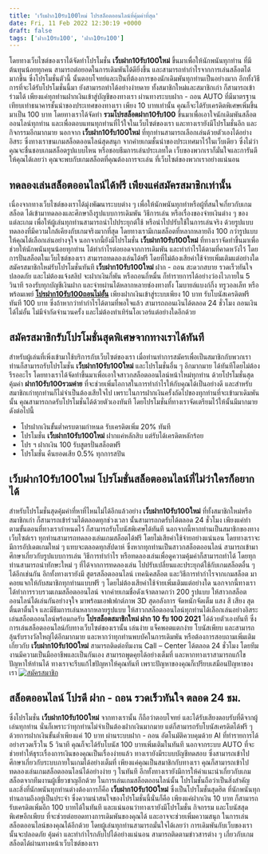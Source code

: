 ```yaml
---
title: 'เว็บฝาก10รับ100ใหม่ โปรสล็อตออนไลน์ที่คุ้มค่าที่สุด'
date: Fri, 11 Feb 2022 12:30:19 +0000
draft: false
tags: ['ฝาก10รับ100', 'ฝาก10รับ100']
---
```


โดยทางเว็บไซต์ของเราได้จัดทำโปรโมชั่น **เว็บฝาก10รับ100ใหม่** ขึ้นมาเพื่อให้นักพนันทุกท่าน ที่มีต้นทุนน้อยทุกคน สามารถต่อยอดในการเดิมพันได้ดียิ่งขึ้น และสามารถทำกำไรจากการเล่นสล็อตได้มากขึ้น ซึ่งโปรโมชั่นตัวนี้ นั้นตอบโจทย์และเป็นที่ต้องการของนักเดิมพันทุกท่านเป็นอย่างมาก อีกทั้งวิธีการที่จะได้รับโปรโมชั่นนี้มา ยังสามารถทำได้อย่างง่ายดาย ทั้งสมาชิกใหม่และสมาชิกเก่า ก็สามารถเข้าร่วมได้ เพียงแค่ทุกท่านฝากเงินเข้าสู่บัญชีของทางเรา ผ่านทางระบบฝาก - ถอน AUTO ที่มีมาตรฐานเทียบเท่าธนาคารชั้นนำของประเทศของทางเรา เพียง 10 บาทเท่านั้น คุณก็จะได้รับเครดิตพิเศษเพิ่มขึ้นมาเป็น 100 บาท โดยทางเราได้จัดทำ **รวมโปรสล็อตฝาก10รับ100** ขึ้นมาเพื่อเอาใจนักเดิมพันสล็อตออนไลน์ทุกท่าน และเพื่อตอบแทนทุกท่านที่ไว้ใจในเว็บไซต์ของเรา และทางเรายังมีโปรโมชั่นอีก และกิจกรรมอีกมากมาย นอกจาก **เว็บฝาก10รับ100ใหม่** ที่ทุกท่านสามารถเลือกเล่นด้วยตัวเองได้อย่างอิสระ ซึ่งทางเราขนเกมสล็อตออนไลน์สุดสนุก จากค่ายเกมชั้นนำของประเทศมาไว้ในเว็บเดียว ซึ่งไม่ว่าคุณจะชื่นชอบเกมสล็อตรูปแบบไหน หรือชอบธีมการเล่นประเภทใด เว็บของพวกเราก็มั่นใจและการันตีให้คุณได้เลยว่า คุณจะพบกับเกมสล็อตที่คุณต้องการจะเล่น ที่เว็บไซต์ของพวกเราอย่างแน่นอน

**ทดลองเล่นสล็อตออนไลน์ได้ฟรี เพียงแค่สมัครสมาชิกเท่านั้น**
-----------------------------------------------------------

เนื่องจากทางเว็บไซต์ของเราได้มุ่งพัฒนาระบบต่าง ๆ เพื่อให้นักพนันทุกท่าหรือผู้ที่สนใจเกี่ยวกับเกมสล็อต ได้เข้ามาทดลองและศึกษาถึงรูปแบบการเดิมพัน วิธีการเล่น หรือเรื่องของจ่ายเงินต่าง ๆ ของแต่ละเกม เพื่อให้ผู้เล่นทุกท่านสามารถนำไปประยุกต์ใช้ หรือนำไปปรับใช้ในการเล่นจริง ด้วยรูปแบบทดลองที่มีความใกล้เคียงกับเกมจริงมากที่สุด โดยทางเรามีเกมสล็อตที่หลากหลายถึง 100 กว่ารูปแบบ ให้คุณได้เลือกเล่นอย่างจุใจ นอกจากนี้ยังมีโปรโมชั่น **เว็บฝาก10รับ100ใหม่** ที่ทางเราจัดทำขึ้นมาเพื่อช่วยให้นักพนันทุนน้อยทุกท่าน ได้ทำกำไรต่อยอดจากการเดิมพัน และทำกำไรได้ตามที่คาดหวังไว้ โดยการปั่นสล็อตในเว็บไซต์ของเรา สามารถทดลองเล่นได้ฟรี โดยที่ไม่ต้องเสียค่าใช้จ่ายเพิ่มเติมแต่อย่างใด สมัครสมาชิกใหม่รับโปรโมชั่นทันที **เว็บฝาก10รับ100ใหม่** ฝาก - ถอน สะดวกสบาย รวดเร็วทันใจ ปลอดภัย และไม่ต้องแจ้งสลิป จะฝากเงินกี่พัน หรือถอนกี่หมื่น ก็ทำรายการได้อย่างว่องไวภายใน 5 วินาที รองรับทุกบัญชีเงินฝาก และจ่ายผ่านได้หลากหลายช่องทางทั้ง โมบายล์แบงก์กิ้ง ทรูวอลเล็ท หรือพร้อมเพย์ [**โปรฝาก10รับ100ถอนไม่อั้น**](/%e0%b9%82%e0%b8%9b%e0%b8%a3%e0%b8%9d%e0%b8%b2%e0%b8%8110%e0%b8%a3%e0%b8%b1%e0%b8%9a100%e0%b8%96%e0%b8%ad%e0%b8%99%e0%b9%84%e0%b8%a1%e0%b9%88%e0%b8%ad%e0%b8%b1%e0%b9%89%e0%b8%99/) เพียงฝากเงินเข้าสู่ระบบเพียง 10 บาท รับโบนัสเครดิตฟรีทันที 100 บาท ซึ่งถ้าหากว่าทำกำไรได้ตามที่พอใจแล้ว สามารถถอนเงินได้ตลอด 24 ชั่วโมง ถอนเงินได้ไม่อั้น ไม่มีจำกัดจำนวนครั้ง และไม่ต้องทำเทิร์นโอเวอร์แต่อย่างใดอีกด้วย

**สมัครสมาชิกรับโปรโมชั่นสุดพิเศษจากทางเราได้ทันที**
----------------------------------------------------

สำหรับผู้เล่นที่เพิ่งเข้ามาใช้บริการกับเว็บไซต์ของเรา เมื่อท่านทำการสมัครเพื่อเป็นสมาชิกกับพวกเรา ท่านก็สามารถรับโปรโมชั่น **เว็บฝาก10รับ100ใหม่** และโปรโมชั่นอื่น ๆ อีกมากมาย ได้ทันทีโดยไม่ต้องรีรออะไร โดยทางเราได้จัดทำขึ้นมาเพื่อเอาใจสาวกสล็อตออนไลน์หน้าใหม่ทุกท่าน ด้วยโปรโมชั่นสุดคุ้มค่า **ฝาก10รับ100รวมค่าย** ที่จะช่วยเพิ่มโอกาสในการทำกำไรให้กับคุณได้เป็นอย่างดี และสำหรับสมาชิกเก่าทุกท่านก็ไม่จำเป็นต้องเสียใจไป เพราะในการฝากเงินครั้งถัดไปของทุกท่านที่จะเข้ามาเดิมพันนั้น คุณสามารถกดรับโปรโมชั่นได้ด้วยตัวเองทันที โดยโปรโมชั่นที่ทางเราจัดเตรียมไว้ให้นั้นมีมากมาย ดังต่อไปนี้

*   โปรฝากเงินขั้นต่ำครบตามกำหนด รับเครดิตเพิ่ม 20% ทันที
*   โปรโมชั่น **เว็บฝาก10รับ100ใหม่** ฝากแค่หลักสิบ แต่รับได้เครดิตหลักร้อย
*   โปร ฯ ฝากเงิน 100 รับสูตรปั่นสล็อตฟรี
*   โปรโมชั่น คืนยอดเสีย 0.5% ทุกการสปิน

**เว็บฝาก****10****รับ****100****ใหม่ โปรโมชั่นสล็อตออนไลน์ที่ไม่ว่าใครก็อยากได้**
----------------------------------------------------------------------------------

สำหรับโปรโมชั่นสุดคุ้มค่าที่หาที่ไหนไม่ได้อีกแล้วอย่าง **เว็บฝาก10รับ100ใหม่** ที่ทั้งสมาชิกใหม่หรือสมาชิกเก่า ก็สามารถเข้าร่วมได้ตลอดทุกช่วงเวลา นั้นสามารถกดรับได้ตลอด 24 ชั่วโมง เพียงแค่ทำตามขั้นตอนที่ทางเรากำหนดไว้ ก็สามารถรับโบนัสพิเศษได้ทันที นอกจากนี้หากท่านเป็นสมาชิกของทางเว็บไซต์เรา ทุกท่านสามารถทดลองเล่นเกมสล็อตได้ฟรี โดยไม่เสียค่าใช้จ่ายอย่างแน่นอน โดยทางเราจะมีการอัปเดตเกมใหม่ ๆ แทบจะตลอดทุกสัปดาห์ ซึ่งหากทุกท่านเป็นสาวกสล็อตออนไลน์ สามารถเข้ามาศึกษาเกี่ยวกับรูปแบบการเล่น วิธีการทำกำไร หรือทดลองเล่นเพื่อดูความคุ้มค่าก็สามารถทำได้ โดยทุกท่านสามารถนำทักษะใหม่ ๆ ที่ได้จากการทดลองเล่น ไปปรับเปลี่ยนและประยุกต์ใช้กับเกมสล็อตอื่น ๆ ได้อีกเช่นกัน อีกทั้งทางเรายังมี สูตรสล็อตออนไลน์ เทคนิคสล็อต และวิธีการทำกำไรจากเกมสล็อต มาคอยแจกให้กับสมาชิกทุกท่านแบบฟรี ๆ โดยไม่ต้องเสียค่าใช้จ่ายเพิ่มเติมแต่อย่างใด นอกจากนี้ทางเราได้ทำการรวบรวมเกมสล็อตออนไลน์ จากค่ายเกมชื่อดังเจ้าตลาดกว่า 200 รูปแบบ ให้สาวกสล็อตออนไลน์ได้เล่นกันอย่างจุใจ มาพร้อมเอฟเฟกต์ภาพ 3D สุดอลังการ จัดหนักจัดเต็ม แสง สี เสียง สุดตื่นตาตื่นใจ และมีธีมการเล่นหลากหลายรูปแบบ ให้สาวกสล็อตออนไลน์ทุกท่านได้เลือกเล่นอย่างอิสระ เล่นสล็อตออนไลน์พร้อมกดรับ **โปรสล็อตสมาชิกใหม่ ฝาก 10 รับ 100 2021** ได้ด้วยตัวเองทันที ซึ่งการเล่นสล็อตออนไลน์กับทางเว็บไซต์ของเรานั้น เล่นง่าย แจ็คพอตแตกง่าย โบนัสเพียบ และสามารถลุ้นรับรางวัลใหญ่ได้อีกมากมาย และหากว่าทุกท่านพบบัคในการเดิมพัน หรือต้องการสอบถามเพิ่มเติมเกี่ยวกับ **เว็บฝาก10รับ100ใหม่** สามารถติดต่อทีมงาน Call – Center ได้ตลอด 24 ชั่วโมง โดยทีมงานมีความเป็นมืออาชีพและเป็นกันเอง สามารถพูดคุยได้อย่างเต็มที่ และหากทางเราสามารถแก้ไขปัญหาให้ท่านได้ ทางเราจะรีบแก้ไขปัญหาให้คุณทันที เพราะปัญหาของคุณก็เปรียบเสมือนปัญหาของเรา [![สมัครสมาชิก](register-button.png)](https://member.ufarec.com/register/?s=avfreex24;lang=th)

**สล็อตออนไลน์ โปรดี ฝาก - ถอน รวดเร็วทันใจ ตลอด 24 ชม.**
---------------------------------------------------------

ซึ่งโปรโมชั่น **เว็บฝาก10รับ100ใหม่** จากทางเรานั้น ก็ถือว่าตอบโจทย์ และได้รับเสียงตอบรับที่ดีจากผู้เล่นทุกท่าน นั่นก็เพราะว่าทุกท่านไม่จำเป็นต้องฝากเงินมากมาย แต่ก็สามารถรับโบนัสเครดิตได้ฟรี ๆ ด้วยการฝากเงินขั้นต่ำเพียงแค่ 10 บาท ผ่านระบบฝาก - ถอน อัตโนมัติควบคุมด้วย AI ที่ทำรายการได้อย่างรวดเร็วใน 5 วินาที คุณก็จะได้รับโบนัส 100 บาทเพิ่มเติมในทันที นอกจากระบบ AUTO ที่จะช่วยทำให้ธุระเรื่องการเงินของคุณเป็นเรื่องง่ายแล้ว ทางเรายังมีระบบบัญชีทดสอบ ซึ่งสามารถเข้าไปศึกษาเกี่ยวกับระบบภายในเกมได้อย่างเต็มที่ เพียงแค่คุณเป็นสมาชิกกับทางเรา คุณก็สามารถเข้าไปทดลองเล่นเกมสล็อตออนไลน์ได้อย่างง่าย ๆ ในทันที อีกทั้งทางเรายังมีการให้คำแนะนำเกี่ยวกับเกมสล็อตจากทีมงานผู้เชี่ยวชาญอีกด้วย ในการเล่นเกมสล็อตออนไลน์นั้น โปรโมชั่นถือว่าเป็นสิ่งสำคัญ และสิ่งที่นักพนันทุกท่านต่างต้องการก็คือ **เว็บฝาก10รับ100ใหม่** ซึ่งเป็นโปรโมชั่นสุดฮิต ที่นักพนันทุกท่านถามถึงอยู่เป็นประจำ ซึ่งความน่าสนใจของโปรโมชั่นนี้นั่นก็คือ เพียงแค่ฝากเงิน 10 บาท ก็สามารถรับเครดิตเพิ่มอีก 100 บาทได้ในทันที และแน่นอนว่าทางเรายังมีโปรโมชั่น กิจกรรม และโบนัสสุดพิเศษอีกเพียบ ที่จะช่วยต่อยอดทางการเดิมพันของคุณได้ และอาจจะช่วยเพิ่มความสนุก ในการเล่นสล็อตออนไลน์ของคุณได้อีกด้วย โดยผู้เล่นทุกท่านสามารถมั่นใจได้เลยว่า การเดิมพันกับเว็บของเรานั้นจะปลอดภัย คุ้มค่า และทำกำไรกลับไปได้อย่างแน่นอน สามารถติดตามข่าวสารต่าง ๆ เกี่ยวกับเกมสล็อตได้ผ่านทางหน้าเว็บไซต์ของเรา